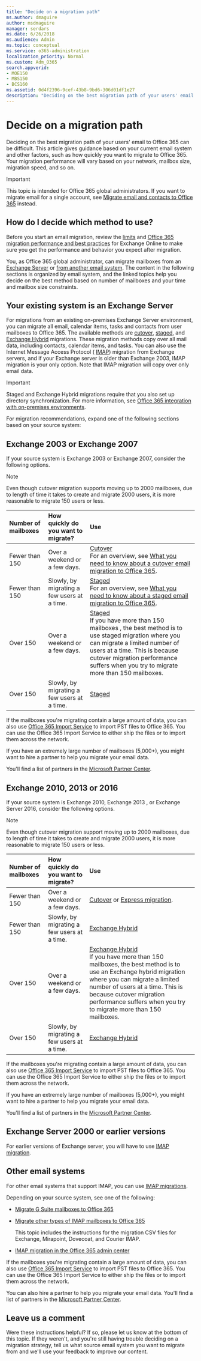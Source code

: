 ```yaml
---
title: "Decide on a migration path"
ms.author: dmaguire
author: msdmaguire
manager: serdars
ms.date: 6/26/2018
ms.audience: Admin
ms.topic: conceptual
ms.service: o365-administration
localization_priority: Normal
ms.custom: Adm_O365
search.appverid:
- MOE150
- MBS150
- BCS160
ms.assetid: 0d4f2396-9cef-43b8-9bd6-306d01df1e27
description: "Deciding on the best migration path of your users' email to Office 365 can be difficult. This article gives guidance based on your current email system and other factors, such as how quickly you want to migrate to Office 365. Your migration performance will vary based on your network, mailbox size, migration speed, and so on."
---
```


# Decide on a migration path

Deciding on the best migration path of your users' email to Office 365 can be difficult. This article gives guidance based on your current email system and other factors, such as how quickly you want to migrate to Office 365. Your migration performance will vary based on your network, mailbox size, migration speed, and so on. 
  
> [!IMPORTANT]
> This topic is intended for Office 365 global administrators. If you want to migrate email for a single account, see [Migrate email and contacts to Office 365](https://support.office.com/article/a3e3bddb-582e-4133-8670-e61b9f58627e) instead. 
  
## How do I decide which method to use?

Before you start an email migration, review the [limits](https://go.microsoft.com/fwlink/?LinkID=328224) and [Office 365 migration performance and best practices](office-365-migration-best-practices.md) for Exchange Online to make sure you get the performance and behavior you expect after migration. 
  
You, as Office 365 global administrator, can migrate mailboxes from an [Exchange Server](decide-on-a-migration-path.md#BK_Exchange) or [from another email system](decide-on-a-migration-path.md#BK_Other). The content in the following sections is organized by email system, and the linked topics help you decide on the best method based on number of mailboxes and your time and mailbox size constraints.
  
## Your existing system is an Exchange Server
<a name="BK_Exchange"> </a>

For migrations from an existing on-premises Exchange Server environment, you can migrate all email, calendar items, tasks and contacts from user mailboxes to Office 365. The available methods are [cutover](cutover-migration-to-office-365.md), [staged](perform-a-staged-migration/perform-a-staged-migration.md), and [Exchange Hybrid](https://go.microsoft.com/fwlink/?LinkId=517633) migrations. These migration methods copy over all mail data, including contacts, calendar items, and tasks. You can also use the Internet Message Access Protocol ( [IMAP](migrating-imap-mailboxes/migrating-imap-mailboxes.md)) migration from Exchange servers, and if your Exchange server is older than Exchange 2003, IMAP migration is your only option. Note that IMAP migration will copy over only email data.
  
> [!IMPORTANT]
> Staged and Exchange Hybrid migrations require that you also set up directory synchronization. For more information, see [Office 365 integration with on-premises environments](https://support.office.com/article/263faf8d-aa21-428b-aed3-2021837a4b65). 
  
For migration recommendations, expand one of the following sections based on your source system:
  
## Exchange 2003 or Exchange 2007
<a name="BK_2003_2007"> </a>

If your source system is Exchange 2003 or Exchange 2007, consider the following options.
  
> [!NOTE]
> Even though cutover migration supports moving up to 2000 mailboxes, due to length of time it takes to create and migrate 2000 users, it is more reasonable to migrate 150 users or less. 
  
|**Number of mailboxes**|**How quickly do you want to migrate?**|**Use**|
|:-----|:-----|:-----|
|Fewer than 150  <br/> |Over a weekend or a few days.  <br/> |[Cutover](cutover-migration-to-office-365.md) <br/> For an overview, see [What you need to know about a cutover email migration to Office 365](what-to-know-about-a-cutover-migration.md).  <br/> |
|Fewer than 150  <br/> |Slowly, by migrating a few users at a time.  <br/> |[Staged](perform-a-staged-migration/perform-a-staged-migration.md) <br/> For an overview, see [What you need to know about a staged email migration to Office 365](what-to-know-about-a-staged-migration.md).  <br/> |
|Over 150  <br/> |Over a weekend or a few days.  <br/> |[Staged](perform-a-staged-migration/perform-a-staged-migration.md) <br/> If you have more than 150 mailboxes , the best method is to use staged migration where you can migrate a limited number of users at a time. This is because cutover migration performance suffers when you try to migrate more than 150 mailboxes.  <br/> |
|Over 150  <br/> |Slowly, by migrating a few users at a time.  <br/> |[Staged](perform-a-staged-migration/perform-a-staged-migration.md) <br/> |
   
If the mailboxes you're migrating contain a large amount of data, you can also use [Office 365 Import Service](https://go.microsoft.com/fwlink/p/?LinkId=624136) to import PST files to Office 365. You can use the Office 365 Import Service to either ship the files or to import them across the network. 
  
If you have an extremely large number of mailboxes (5,000+), you might want to hire a partner to help you migrate your email data. 
  
You'll find a list of partners in the [Microsoft Partner Center](http://go.microsoft.com/fwlink/p/?LinkID=398254).
  
## Exchange 2010, 2013 or 2016
<a name="BK_2010_2013"> </a>

If your source system is Exchange 2010, Exchange 2013 , or Exchange Server 2016, consider the following options.
  
> [!NOTE]
> Even though cutover migration support moving up to 2000 mailboxes, due to length of time it takes to create and migrate 2000 users, it is more reasonable to migrate 150 users or less. 
  
|**Number of mailboxes**|**How quickly do you want to migrate?**|**Use**|
|:-----|:-----|:-----|
|Fewer than 150  <br/> |Over a weekend or a few days.  <br/> |[Cutover](cutover-migration-to-office-365.md) or [Express migration](use-minimal-hybrid-to-quickly-migrate.md).  <br/> |
|Fewer than 150  <br/> |Slowly, by migrating a few users at a time.  <br/> |[Exchange Hybrid](https://go.microsoft.com/fwlink/?LinkId=517633) <br/> |
|Over 150  <br/> |Over a weekend or a few days.  <br/> |[Exchange Hybrid](https://go.microsoft.com/fwlink/?LinkId=517633) <br/> If you have more than 150 mailboxes, the best method is to use an Exchange hybrid migration where you can migrate a limited number of users at a time. This is because cutover migration performance suffers when you try to migrate more than 150 mailboxes.  <br/> |
|Over 150  <br/> |Slowly, by migrating a few users at a time.  <br/> |[Exchange Hybrid](https://go.microsoft.com/fwlink/?LinkId=517633) <br/> |
   
If the mailboxes you're migrating contain a large amount of data, you can also use [Office 365 Import Service](https://go.microsoft.com/fwlink/p/?LinkId=624136) to import PST files to Office 365. You can use the Office 365 Import Service to either ship the files or to import them across the network. 
  
If you have an extremely large number of mailboxes (5,000+), you might want to hire a partner to help you migrate your email data. 
  
You'll find a list of partners in the [Microsoft Partner Center](http://go.microsoft.com/fwlink/p/?LinkID=398254).
  
## Exchange Server 2000 or earlier versions
<a name="BK_2000"> </a>

For earlier versions of Exchange server, you will have to use [IMAP migration](migrating-imap-mailboxes/migrate-other-types-of-imap-mailboxes.md).
  
## Other email systems
<a name="BK_Other"> </a>

For other email systems that support IMAP, you can use [IMAP migrations](migrating-imap-mailboxes/migrating-imap-mailboxes.md). 
  
Depending on your source system, see one of the following:
  
- [Migrate G Suite mailboxes to Office 365](migrating-imap-mailboxes/migrate-g-suite-mailboxes.md)
    
- [Migrate other types of IMAP mailboxes to Office 365](migrating-imap-mailboxes/migrate-other-types-of-imap-mailboxes.md)
    
    This topic includes the instructions for the migration CSV files for Exchange, Mirapoint, Dovecoat, and Courier IMAP.
    
- [IMAP migration in the Office 365 admin center](migrating-imap-mailboxes/imap-migration-in-the-admin-center.md)
    
If the mailboxes you're migrating contain a large amount of data, you can also use [Office 365 Import Service](https://go.microsoft.com/fwlink/p/?LinkId=624136) to import PST files to Office 365. You can use the Office 365 Import Service to either ship the files or to import them across the network. 
  
You can also hire a partner to help you migrate your email data. You'll find a list of partners in the [Microsoft Partner Center](http://go.microsoft.com/fwlink/p/?LinkID=398254).
  
## Leave us a comment
<a name="BKMK_Comment"> </a>

Were these instructions helpful? If so, please let us know at the bottom of this topic. If they weren't, and you're still having trouble deciding on a migration strategy, tell us what source email system you want to migrate from and we'll use your feedback to improve our content.
  


